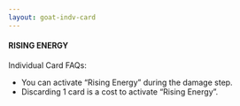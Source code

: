 ```yaml
---
layout: goat-indv-card
---
```


#### RISING ENERGY

Individual Card FAQs:

*   You can activate “Rising Energy” during the damage step.
*   Discarding 1 card is a cost to activate “Rising Energy”.